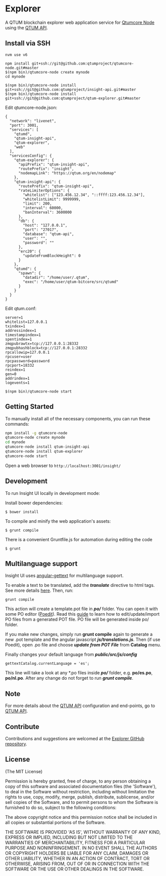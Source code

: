 # Explorer

A QTUM blockchain explorer web application service for [Qtumcore Node](https://github.com/qtumproject/qtumcore-node) using the [QTUM API](https://github.com/qtumproject/insight-api).


## Install via SSH

```
nvm use v6
```

```
npm install git+ssh://git@github.com:qtumproject/qtumcore-node.git#master
$(npm bin)/qtumcore-node create mynode
cd mynode 

$(npm bin)/qtumcore-node install git+ssh://git@github.com:qtumproject/insight-api.git#master
$(npm bin)/qtumcore-node install git+ssh://git@github.com:qtumproject/qtum-explorer.git#master

```

Edit qtumcore-node.json:
```
{
  "network": "livenet",
  "port": 3001,
  "services": [
    "qtumd",
    "qtum-insight-api",
    "qtum-explorer",
    "web"
  ],
  "servicesConfig": {
    "qtum-explorer": {
      "apiPrefix": "qtum-insight-api",
      "routePrefix": "insight",
      "nodemapLink": "https://qtum.org/en/nodemap"
    },
    "qtum-insight-api": {
      "routePrefix": "qtum-insight-api",
      "rateLimiterOptions": {
        "whitelist": ["123.456.12.34", "::ffff:123.456.12.34"],
        "whitelistLimit": 9999999,
        "limit": 200,
        "interval": 60000,
        "banInterval": 3600000
      },
      "db": {
        "host": "127.0.0.1",
        "port": "27017",
        "database": "qtum-api",
        "user": "",
        "password": ""
      },
      "erc20": {
        "updateFromBlockHeight": 0
      }
    },
    "qtumd": {
      "spawn": {
        "datadir": "/home/user/.qtum",
        "exec": "/home/user/qtum-bitcore/src/qtumd"
      }
    }
  }
}
```

Edit qtum.conf:
```
server=1
whitelist=127.0.0.1
txindex=1
addressindex=1
timestampindex=1
spentindex=1
zmqpubrawtx=tcp://127.0.0.1:28332
zmqpubhashblock=tcp://127.0.0.1:28332
rpcallowip=127.0.0.1
rpcuser=user
rpcpassword=password
rpcport=18332
reindex=1
gen=0
addrindex=1
logevents=1
```

```
$(npm bin)/qtumcore-node start
```


## Getting Started

To manually install all of the necessary components, you can run these commands:

```bash
npm install -g qtumcore-node
qtumcore-node create mynode
cd mynode
qtumcore-node install qtum-insight-api
qtumcore-node install qtum-explorer
qtumcore-node start
```

Open a web browser to `http://localhost:3001/insight/`

## Development

To run Insight UI locally in development mode:

Install bower dependencies:

```
$ bower install
```

To compile and minify the web application's assets:

```
$ grunt compile
```

There is a convenient Gruntfile.js for automation during editing the code

```
$ grunt
```

## Multilanguage support

Insight UI uses [angular-gettext](http://angular-gettext.rocketeer.be) for multilanguage support.

To enable a text to be translated, add the ***translate*** directive to html tags. See more details [here](http://angular-gettext.rocketeer.be/dev-guide/annotate/). Then, run:

```
grunt compile
```

This action will create a template.pot file in ***po/*** folder. You can open it with some PO editor ([Poedit](http://poedit.net)). Read this [guide](http://angular-gettext.rocketeer.be/dev-guide/translate/) to learn how to edit/update/import PO files from a generated POT file. PO file will be generated inside po/ folder.

If you make new changes, simply run **grunt compile** again to generate a new .pot template and the angular javascript ***js/translations.js***. Then (if use Poedit), open .po file and choose ***update from POT File*** from **Catalog** menu.

Finally changes your default language from ***public/src/js/config***

```
gettextCatalog.currentLanguage = 'es';
```

This line will take a look at any *.po files inside ***po/*** folder, e.g.
**po/es.po**, **po/nl.po**. After any change do not forget to run ***grunt
compile***.


## Note

For more details about the [QTUM API](https://github.com/qtumproject/insight-api) configuration and end-points, go to [QTUM API](https://github.com/qtumproject/insight-api).

## Contribute

Contributions and suggestions are welcomed at the [Explorer GitHub repository](https://github.com/qtumproject/qtum-explorer).


## License
(The MIT License)

Permission is hereby granted, free of charge, to any person obtaining
a copy of this software and associated documentation files (the
'Software'), to deal in the Software without restriction, including
without limitation the rights to use, copy, modify, merge, publish,
distribute, sublicense, and/or sell copies of the Software, and to
permit persons to whom the Software is furnished to do so, subject to
the following conditions:

The above copyright notice and this permission notice shall be
included in all copies or substantial portions of the Software.

THE SOFTWARE IS PROVIDED 'AS IS', WITHOUT WARRANTY OF ANY KIND,
EXPRESS OR IMPLIED, INCLUDING BUT NOT LIMITED TO THE WARRANTIES OF
MERCHANTABILITY, FITNESS FOR A PARTICULAR PURPOSE AND NONINFRINGEMENT.
IN NO EVENT SHALL THE AUTHORS OR COPYRIGHT HOLDERS BE LIABLE FOR ANY
CLAIM, DAMAGES OR OTHER LIABILITY, WHETHER IN AN ACTION OF CONTRACT,
TORT OR OTHERWISE, ARISING FROM, OUT OF OR IN CONNECTION WITH THE
SOFTWARE OR THE USE OR OTHER DEALINGS IN THE SOFTWARE.
